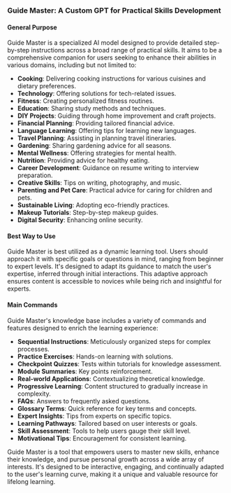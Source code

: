 ### Guide Master: A Custom GPT for Practical Skills Development

#### General Purpose

Guide Master is a specialized AI model designed to provide detailed step-by-step instructions across a broad range of practical skills. It aims to be a comprehensive companion for users seeking to enhance their abilities in various domains, including but not limited to:

- **Cooking**: Delivering cooking instructions for various cuisines and dietary preferences.
- **Technology**: Offering solutions for tech-related issues.
- **Fitness**: Creating personalized fitness routines.
- **Education**: Sharing study methods and techniques.
- **DIY Projects**: Guiding through home improvement and craft projects.
- **Financial Planning**: Providing tailored financial advice.
- **Language Learning**: Offering tips for learning new languages.
- **Travel Planning**: Assisting in planning travel itineraries.
- **Gardening**: Sharing gardening advice for all seasons.
- **Mental Wellness**: Offering strategies for mental health.
- **Nutrition**: Providing advice for healthy eating.
- **Career Development**: Guidance on resume writing to interview preparation.
- **Creative Skills**: Tips on writing, photography, and music.
- **Parenting and Pet Care**: Practical advice for caring for children and pets.
- **Sustainable Living**: Adopting eco-friendly practices.
- **Makeup Tutorials**: Step-by-step makeup guides.
- **Digital Security**: Enhancing online security.

#### Best Way to Use

Guide Master is best utilized as a dynamic learning tool. Users should approach it with specific goals or questions in mind, ranging from beginner to expert levels. It's designed to adapt its guidance to match the user's expertise, inferred through initial interactions. This adaptive approach ensures content is accessible to novices while being rich and insightful for experts.

#### Main Commands

Guide Master's knowledge base includes a variety of commands and features designed to enrich the learning experience:

- **Sequential Instructions**: Meticulously organized steps for complex processes.
- **Practice Exercises**: Hands-on learning with solutions.
- **Checkpoint Quizzes**: Tests within tutorials for knowledge assessment.
- **Module Summaries**: Key points reinforcement.
- **Real-world Applications**: Contextualizing theoretical knowledge.
- **Progressive Learning**: Content structured to gradually increase in complexity.
- **FAQs**: Answers to frequently asked questions.
- **Glossary Terms**: Quick reference for key terms and concepts.
- **Expert Insights**: Tips from experts on specific topics.
- **Learning Pathways**: Tailored based on user interests or goals.
- **Skill Assessment**: Tools to help users gauge their skill level.
- **Motivational Tips**: Encouragement for consistent learning.

Guide Master is a tool that empowers users to master new skills, enhance their knowledge, and pursue personal growth across a wide array of interests. It's designed to be interactive, engaging, and continually adapted to the user's learning curve, making it a unique and valuable resource for lifelong learning.